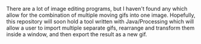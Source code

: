 There are a lot of image editing programs, but I haven't found any which allow for the combination of multiple moving gifs into one image. Hopefully, this repository will soon hold a tool written with Java/Processing which will allow a user to import multiple separate gifs, rearrange and transform them inside a window, and then  export the result as a new gif.
